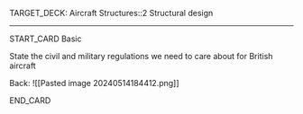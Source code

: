 TARGET_DECK: Aircraft Structures::2 Structural design

---

START_CARD
Basic

State the civil and military regulations we need to care about for British aircraft

Back: 
![[Pasted image 20240514184412.png]]

END_CARD

